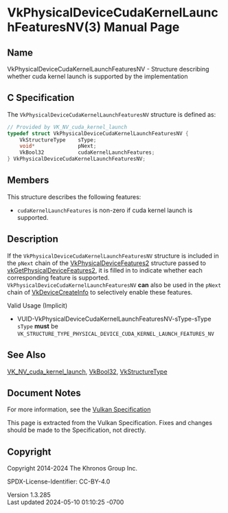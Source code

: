 # VkPhysicalDeviceCudaKernelLaunchFeaturesNV(3) Manual Page

## Name

VkPhysicalDeviceCudaKernelLaunchFeaturesNV - Structure describing
whether cuda kernel launch is supported by the implementation



## <a href="#_c_specification" class="anchor"></a>C Specification

The `VkPhysicalDeviceCudaKernelLaunchFeaturesNV` structure is defined
as:

``` c
// Provided by VK_NV_cuda_kernel_launch
typedef struct VkPhysicalDeviceCudaKernelLaunchFeaturesNV {
    VkStructureType    sType;
    void*              pNext;
    VkBool32           cudaKernelLaunchFeatures;
} VkPhysicalDeviceCudaKernelLaunchFeaturesNV;
```

## <a href="#_members" class="anchor"></a>Members

This structure describes the following features:

- <span id="features-cudaKernelLaunchFeatures"></span>
  `cudaKernelLaunchFeatures` is non-zero if cuda kernel launch is
  supported.

## <a href="#_description" class="anchor"></a>Description

If the `VkPhysicalDeviceCudaKernelLaunchFeaturesNV` structure is
included in the `pNext` chain of the
[VkPhysicalDeviceFeatures2](https://registry.khronos.org/vulkan/specs/1.3-extensions/man/html/VkPhysicalDeviceFeatures2.html) structure
passed to
[vkGetPhysicalDeviceFeatures2](https://registry.khronos.org/vulkan/specs/1.3-extensions/man/html/vkGetPhysicalDeviceFeatures2.html), it is
filled in to indicate whether each corresponding feature is supported.
`VkPhysicalDeviceCudaKernelLaunchFeaturesNV` **can** also be used in the
`pNext` chain of [VkDeviceCreateInfo](https://registry.khronos.org/vulkan/specs/1.3-extensions/man/html/VkDeviceCreateInfo.html) to
selectively enable these features.

Valid Usage (Implicit)

- <a href="#VUID-VkPhysicalDeviceCudaKernelLaunchFeaturesNV-sType-sType"
  id="VUID-VkPhysicalDeviceCudaKernelLaunchFeaturesNV-sType-sType"></a>
  VUID-VkPhysicalDeviceCudaKernelLaunchFeaturesNV-sType-sType  
  `sType` **must** be
  `VK_STRUCTURE_TYPE_PHYSICAL_DEVICE_CUDA_KERNEL_LAUNCH_FEATURES_NV`

## <a href="#_see_also" class="anchor"></a>See Also

[VK_NV_cuda_kernel_launch](https://registry.khronos.org/vulkan/specs/1.3-extensions/man/html/VK_NV_cuda_kernel_launch.html),
[VkBool32](https://registry.khronos.org/vulkan/specs/1.3-extensions/man/html/VkBool32.html), [VkStructureType](https://registry.khronos.org/vulkan/specs/1.3-extensions/man/html/VkStructureType.html)

## <a href="#_document_notes" class="anchor"></a>Document Notes

For more information, see the <a
href="https://registry.khronos.org/vulkan/specs/1.3-extensions/html/vkspec.html#VkPhysicalDeviceCudaKernelLaunchFeaturesNV"
target="_blank" rel="noopener">Vulkan Specification</a>

This page is extracted from the Vulkan Specification. Fixes and changes
should be made to the Specification, not directly.

## <a href="#_copyright" class="anchor"></a>Copyright

Copyright 2014-2024 The Khronos Group Inc.

SPDX-License-Identifier: CC-BY-4.0

Version 1.3.285  
Last updated 2024-05-10 01:10:25 -0700
